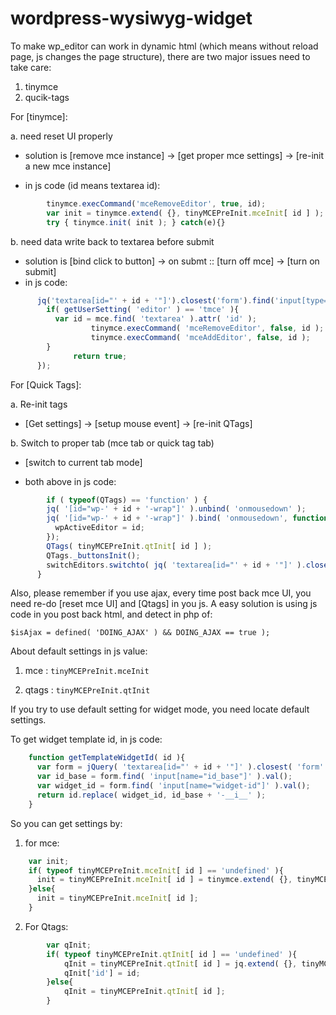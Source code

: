 wordpress-wysiwyg-widget
========================

To make wp_editor can work in dynamic html (which means without reload page, js changes the page structure), there are two major issues need to take care:

1. tinymce
2. qucik-tags

For [tinymce]:

a. need reset UI properly

 - solution is [remove mce instance] -> [get proper mce settings] -> [re-init a new mce instance]

 - in js code (id means textarea id): 
```javascript
        tinymce.execCommand('mceRemoveEditor', true, id);
        var init = tinymce.extend( {}, tinyMCEPreInit.mceInit[ id ] );
        try { tinymce.init( init ); } catch(e){}
```

b. need data write back to textarea before submit

 - solution is [bind click to button] -> on submt :: [turn off mce] -> [turn on submit]
 - in js code:
```javascript
      jq('textarea[id="' + id + '"]').closest('form').find('input[type="submit"]').click(function(){
        if( getUserSetting( 'editor' ) == 'tmce' ){
          var id = mce.find( 'textarea' ).attr( 'id' );
				  tinymce.execCommand( 'mceRemoveEditor', false, id );
				  tinymce.execCommand( 'mceAddEditor', false, id );
        }
			  return true;
      });
```

For [Quick Tags]:

a. Re-init tags

 - [Get settings] -> [setup mouse event] -> [re-init QTags]

b. Switch to proper tab (mce tab or quick tag tab)

 - [switch to current tab mode]

 - both above in js code:
```javascript
    	if ( typeof(QTags) == 'function' ) {
        jq( '[id="wp-' + id + '-wrap"]' ).unbind( 'onmousedown' );
        jq( '[id="wp-' + id + '-wrap"]' ).bind( 'onmousedown', function(){
          wpActiveEditor = id;
        });
        QTags( tinyMCEPreInit.qtInit[ id ] );
        QTags._buttonsInit();
        switchEditors.switchto( jq( 'textarea[id="' + id + '"]' ).closest( '.widget-mce' ).find( '.wp-switch-editor.switch-' + ( getUserSetting( 'editor' ) == 'html' ? 'html' : 'tmce' ) )[0] );
      }
```

Also, please remember if you use ajax, every time post back mce UI, you need re-do [reset mce UI] and [Qtags] in you js.
A easy solution is using js code in you post back html, and detect in php of:

`$isAjax = defined( 'DOING_AJAX' ) && DOING_AJAX == true );`

About default settings in js value:

1. mce : `tinyMCEPreInit.mceInit`

2. qtags : `tinyMCEPreInit.qtInit`

If you try to use default setting for widget mode, you need locate default settings.

To get widget template id, in js code:

```javascript
    function getTemplateWidgetId( id ){
      var form = jQuery( 'textarea[id="' + id + '"]' ).closest( 'form' );
      var id_base = form.find( 'input[name="id_base"]' ).val();
      var widget_id = form.find( 'input[name="widget-id"]' ).val();
      return id.replace( widget_id, id_base + '-__i__' );
    }
```
So you can get settings by:

1. for mce:
```javascript
    var init;
    if( typeof tinyMCEPreInit.mceInit[ id ] == 'undefined' ){
      init = tinyMCEPreInit.mceInit[ id ] = tinymce.extend( {}, tinyMCEPreInit.mceInit[ getTemplateWidgetId( id ) ] );
    }else{
      init = tinyMCEPreInit.mceInit[ id ];
    }
```

2. For Qtags:
```javascript
		var qInit;
		if( typeof tinyMCEPreInit.qtInit[ id ] == 'undefined' ){
			qInit = tinyMCEPreInit.qtInit[ id ] = jq.extend( {}, tinyMCEPreInit.qtInit[ getTemplateWidgetId( id ) ] );
			qInit['id'] = id;
		}else{
			qInit = tinyMCEPreInit.qtInit[ id ];
		}
```

